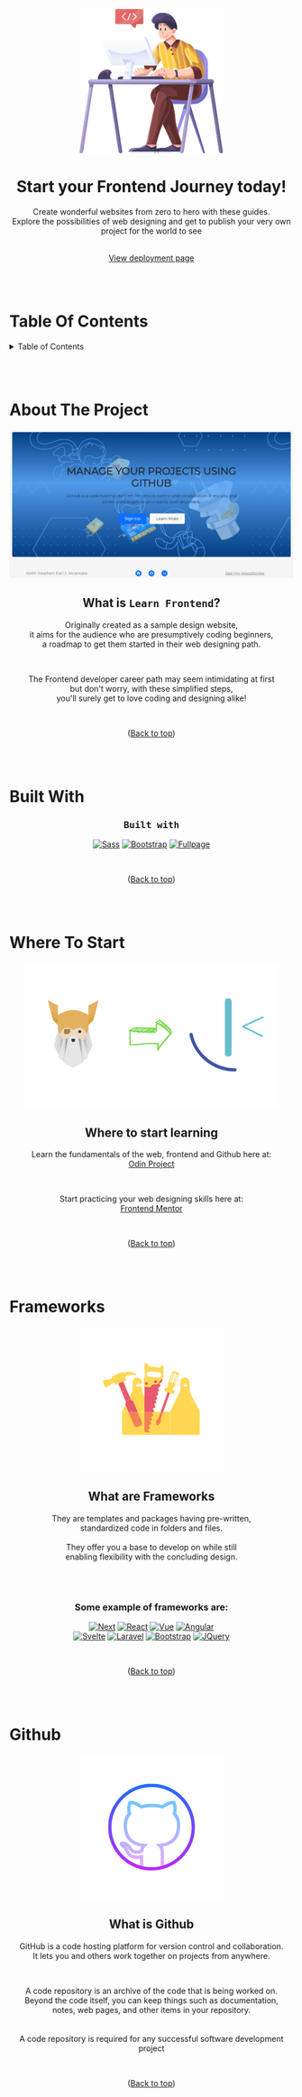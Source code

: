 <!-- HEADER -->

<br><br>
<div align="center">
  <a href="https://github.com/StephenAlcantara/learn-frontend">
    <img src="README-assets/logo.png">
   </a>
   
   <h1>Start your Frontend Journey today!</h1>
   <p>Create wonderful websites from zero to hero with these guides. <br>
   Explore the possibilities of web designing and get to publish your very own project for the world to see</p>
   
   <br>
   
   <a href="https://stephenalcantara.github.io/learn-frontend/">
    View deployment page
   </a>
</div>
   
   <br><br>

<!-- TABLE OF CONTENTS -->

# Table Of Contents

<details>
   <summary>Table of Contents</summary>
      <ol>
        <li>
          <a href="#about-the-project">About Learn Frontend</a>
          <ul>
            <li>
              <a href="#built-with">Built with</a>
            </li>
          </ul>
        </li>
        <li>
          <a href="#where-to-start">Where to start learning</a>
        </li>
        <li>
          <a href="#frameworks">Using frameworks</a>
        </li>
        <li>
          <a href="#github">Create your own Github repo</a>
        </li>
      </ol>
</details>

<br><br>

<!-- ABOUT LEARN FRONTEND -->

# About The Project

<div align="center"> 
  <img src="README-assets/screenshot.png">
  
  <h2 id="about">What is <code>Learn Frontend</code>?</h2>
  <p>Originally created as a sample design website, <br>
  it aims for the audience who are presumptively coding beginners, <br>
  a roadmap to get them started in their web designing path.</p>
  <br>
  <p>The Frontend developer career path may seem intimidating at first <br>
  but don't worry, with these simplified steps, <br>
  you'll surely get to love coding and designing alike!</p>
  
  <br><p>(<a href="#table-of-contents">Back to top</a>)</p>
  
  <br><br>
</div>

<!-- BUILT WITH -->

# Built With

<div align="center"> 
  <h3>
    <kbd>Built with</kbd>
  </h3>
  
  [![Sass][Sass]][Sass-url]
  [![Bootstrap][Bootstrap.com]][Bootstrap-url]
  [![Fullpage][Fullpage]][Fullpage-url]
  
  <br><p>(<a href="#table-of-contents">Back to top</a>)</p>
  
  <br><br>
</div>

<!-- WHERE TO START LEARNING -->

# Where To Start

<div align="center"> 
  
  <img src="README-assets/start-learning.png">

  <h2>Where to start learning</h2>
    <p>Learn the fundamentals of the web, frontend and Github here at:<br>
      <a href="https://www.theodinproject.com/">Odin Project</a>
    </p>
    <br>
    <p>Start practicing your web designing skills here at:<br>
     <a href="https://www.frontendmentor.io/">Frontend Mentor</a>
   </p>
   
   <br><p>(<a href="#table-of-contents">Back to top</a>)</p>
   
   <br><br>
</div>

<!-- USING FRAMEWORKS -->

# Frameworks

<div align="center">
  
  <img src="README-assets/frameworks.png">

  <h2>What are Frameworks</h2>
  <p>They are templates and packages having pre-written, <br>
  standardized code in folders and files. <br><br>
  They offer you a base to develop on while still <br>
  enabling flexibility with the concluding design.</p>
  
  <br><br>
  
  <h3>Some example of frameworks are:</h3>
  
  [![Next][Next.js]][Next-url]
  [![React][React.js]][React-url]
  [![Vue][Vue.js]][Vue-url]
  [![Angular][Angular.io]][Angular-url] 
  <br>
  [![Svelte][Svelte.dev]][Svelte-url]
  [![Laravel][Laravel.com]][Laravel-url]
  [![Bootstrap][Bootstrap.com]][Bootstrap-url]
  [![JQuery][JQuery.com]][JQuery-url]
  
  <br><p>(<a href="#table-of-contents">Back to top</a>)</p>
  
  <br><br>
</div>

<!-- GITHUB -->

# Github

<div align="center"> 
  
  <img src="README-assets/github.png">

  <h2>What is Github</h2>

  <p>GitHub is a code hosting platform for version control and collaboration. <br>
  It lets you and others work together on projects from anywhere.</p>
  
  <br>
  
  <p>A code repository is an archive of the code that is being worked on. <br>
  Beyond the code itself, you can keep things such as documentation, <br>
  notes, web pages, and other items in your repository. <br><br><br>
  A code repository is required for any successful software development project</p>
  
  <br><p>(<a href="#table-of-contents">Back to top</a>)</p>
</div>

<!-- MARKDOWN LINKS & IMAGES -->

[Sass]: https://img.shields.io/badge/Sass-FF69B4?style=for-the-badge&logo=sass&logoColor=white
[Sass-url]: https://sass-lang.com/

[Bootstrap.com]: https://img.shields.io/badge/Bootstrap-563D7C?style=for-the-badge&logo=bootstrap&logoColor=white
[Bootstrap-url]: https://getbootstrap.com

[Fullpage]: https://img.shields.io/badge/Fullpage.js-ffff00?style=for-the-badge&logo=javascript&logoColor=white
[Fullpage-url]: https://alvarotrigo.com/fullPage/

[Next.js]: https://img.shields.io/badge/next.js-000000?style=for-the-badge&logo=nextdotjs&logoColor=white
[Next-url]: https://nextjs.org/

[React.js]: https://img.shields.io/badge/React-20232A?style=for-the-badge&logo=react&logoColor=61DAFB
[React-url]: https://reactjs.org/

[Vue.js]: https://img.shields.io/badge/Vue.js-35495E?style=for-the-badge&logo=vuedotjs&logoColor=4FC08D
[Vue-url]: https://vuejs.org/

[Angular.io]: https://img.shields.io/badge/Angular-DD0031?style=for-the-badge&logo=angular&logoColor=white
[Angular-url]: https://angular.io/

[Svelte.dev]: https://img.shields.io/badge/Svelte-4A4A55?style=for-the-badge&logo=svelte&logoColor=FF3E00
[Svelte-url]: https://svelte.dev/

[Laravel.com]: https://img.shields.io/badge/Laravel-FF2D20?style=for-the-badge&logo=laravel&logoColor=white
[Laravel-url]: https://laravel.com

[JQuery.com]: https://img.shields.io/badge/jQuery-0769AD?style=for-the-badge&logo=jquery&logoColor=white
[JQuery-url]: https://jquery.com
